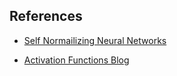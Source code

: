## References
-  [Self Normailizing Neural Networks ](https://arxiv.org/abs/1706.02515)
    
  - [Activation Functions Blog](https://mlfromscratch.com/activation-functions-explained/#elu)
